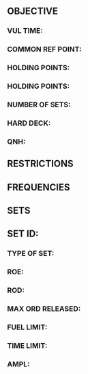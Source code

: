 
## OBJECTIVE
### VUL TIME:
### COMMON REF POINT:
### HOLDING POINTS:
### HOLDING POINTS:
### NUMBER OF SETS:
### HARD DECK:
### QNH:

## RESTRICTIONS

## FREQUENCIES

## SETS

## SET ID:
### TYPE OF SET:
### ROE:
### ROD:
### MAX ORD RELEASED:
### FUEL LIMIT:
### TIME LIMIT:
### AMPL: 


